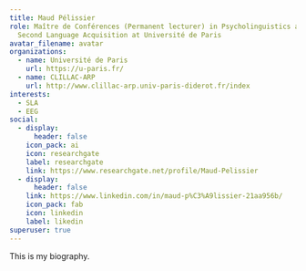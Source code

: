 ```yaml
---
title: Maud Pélissier
role: Maître de Conférences (Permanent lecturer) in Psycholinguistics and
  Second Language Acquisition at Université de Paris
avatar_filename: avatar
organizations:
  - name: Université de Paris
    url: https://u-paris.fr/
  - name: CLILLAC-ARP
    url: http://www.clillac-arp.univ-paris-diderot.fr/index
interests:
  - SLA
  - EEG
social:
  - display:
      header: false
    icon_pack: ai
    icon: researchgate
    label: researchgate
    link: https://www.researchgate.net/profile/Maud-Pelissier
  - display:
      header: false
    link: https://www.linkedin.com/in/maud-p%C3%A9lissier-21aa956b/
    icon_pack: fab
    icon: linkedin
    label: likedin
superuser: true
---
```

This is my biography.
